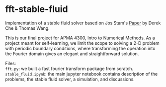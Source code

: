 # fft-stable-fluid
Implementation of a stable fluid solver based on Jos Stam's [Paper](https://dl.acm.org/doi/pdf/10.1145/311535.311548) by Derek Che & Thomas Wang.

This is our final project for APMA 4300, Intro to Numerical Methods. As a project meant for self-learning, we limit the scope to solving a 2-D problem with periodic boundary conditions, where transforming the operation into the Fourier domain gives an elegant and straightforward solution. 

Files:  
`fft.py`: we built a fast fourier transform package from scratch.  
`stable_fluid.ipynb`: the main jupyter notebook contains description of the problems, the stable fluid solver, a simulation, and discussions. 
